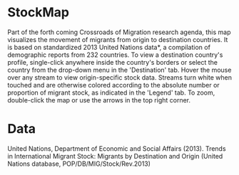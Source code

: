 StockMap
========

Part of the forth coming <a html="http://www.justingest.com/research.html">Crossroads of Migration</a> research agenda, this map visualizes the movement of migrants from origin to destination countries. It is based on standardized 2013 United Nations data*, a compilation of demographic reports from 232 countries. To view a destination country's profile, single-click anywhere inside the country's borders or select the country from the drop-down menu in the 'Destination' tab. Hover the mouse over any stream to view origin-specific stock data. Streams turn white when touched and are otherwise colored according to the absolute number or proportion of migrant stock, as indicated in the 'Legend' tab. To zoom, double-click the map or use the arrows in the top right corner.

Data
========

United Nations, Department of Economic and Social Affairs (2013). Trends in International Migrant Stock: Migrants by Destination and Origin (United Nations database, POP/DB/MIG/Stock/Rev.2013)

